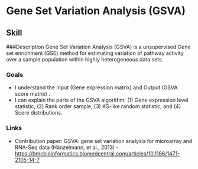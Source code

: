 # Gene Set Variation Analysis (GSVA)

## Skill

###Description
Gene Set Variation Analysis (GSVA) is a unsupervised Gene set enrichment (GSE) method for estimating variation of pathway activity over a sample population within highly heterogeneous data sets.

### Goals
* I understand the Input (Gene expression matrix) and Output (GSVA score matrix) .
* I can explain the parts of the GSVA algorithm: (1) Gene expression level statistic, (2) Rank order sample, (3) KS-like random statistic, and (4) Score distributions. 

### Links
* Contribution paper: GSVA: gene set variation analysis for microarray and RNA-Seq data (Hänzelmann, et al., 2013) - https://bmcbioinformatics.biomedcentral.com/articles/10.1186/1471-2105-14-7